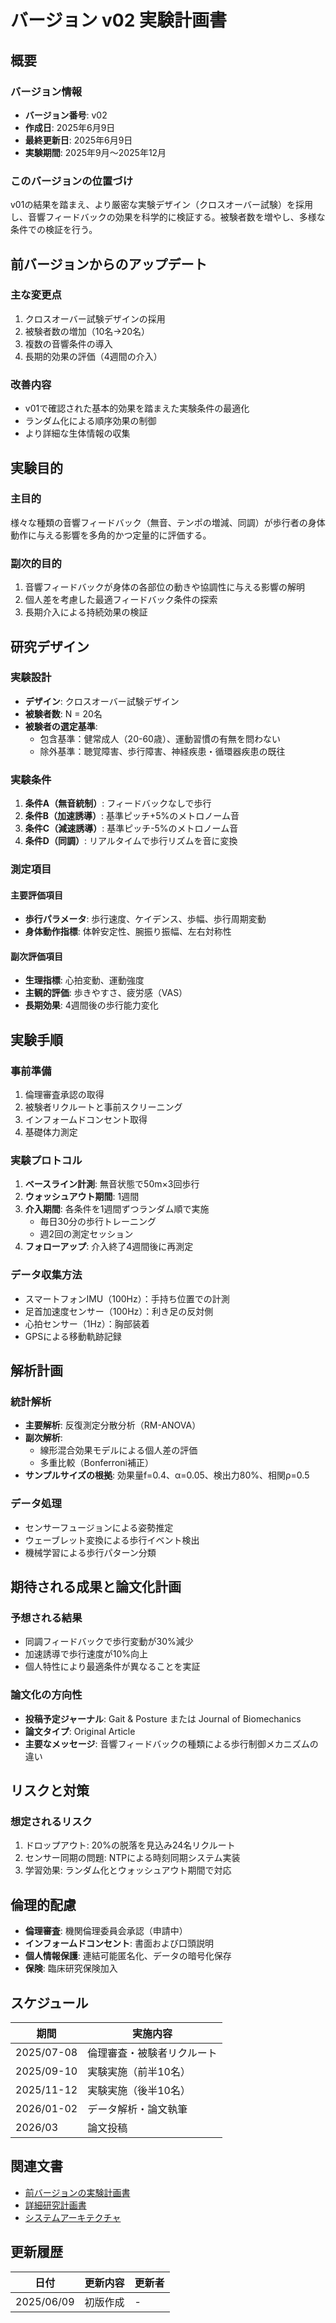 # バージョン v02 実験計画書

## 概要

### バージョン情報
- **バージョン番号**: v02
- **作成日**: 2025年6月9日
- **最終更新日**: 2025年6月9日
- **実験期間**: 2025年9月〜2025年12月

### このバージョンの位置づけ
v01の結果を踏まえ、より厳密な実験デザイン（クロスオーバー試験）を採用し、音響フィードバックの効果を科学的に検証する。被験者数を増やし、多様な条件での検証を行う。

## 前バージョンからのアップデート

### 主な変更点
1. クロスオーバー試験デザインの採用
2. 被験者数の増加（10名→20名）
3. 複数の音響条件の導入
4. 長期的効果の評価（4週間の介入）

### 改善内容
- v01で確認された基本的効果を踏まえた実験条件の最適化
- ランダム化による順序効果の制御
- より詳細な生体情報の収集

## 実験目的

### 主目的
様々な種類の音響フィードバック（無音、テンポの増減、同調）が歩行者の身体動作に与える影響を多角的かつ定量的に評価する。

### 副次的目的
1. 音響フィードバックが身体の各部位の動きや協調性に与える影響の解明
2. 個人差を考慮した最適フィードバック条件の探索
3. 長期介入による持続効果の検証

## 研究デザイン

### 実験設計
- **デザイン**: クロスオーバー試験デザイン
- **被験者数**: N = 20名
- **被験者の選定基準**:
  - 包含基準：健常成人（20-60歳）、運動習慣の有無を問わない
  - 除外基準：聴覚障害、歩行障害、神経疾患・循環器疾患の既往

### 実験条件
1. **条件A（無音統制）**: フィードバックなしで歩行
2. **条件B（加速誘導）**: 基準ピッチ+5%のメトロノーム音
3. **条件C（減速誘導）**: 基準ピッチ-5%のメトロノーム音
4. **条件D（同調）**: リアルタイムで歩行リズムを音に変換

### 測定項目
#### 主要評価項目
- **歩行パラメータ**: 歩行速度、ケイデンス、歩幅、歩行周期変動
- **身体動作指標**: 体幹安定性、腕振り振幅、左右対称性

#### 副次評価項目
- **生理指標**: 心拍変動、運動強度
- **主観的評価**: 歩きやすさ、疲労感（VAS）
- **長期効果**: 4週間後の歩行能力変化

## 実験手順

### 事前準備
1. 倫理審査承認の取得
2. 被験者リクルートと事前スクリーニング
3. インフォームドコンセント取得
4. 基礎体力測定

### 実験プロトコル
1. **ベースライン計測**: 無音状態で50m×3回歩行
2. **ウォッシュアウト期間**: 1週間
3. **介入期間**: 各条件を1週間ずつランダム順で実施
   - 毎日30分の歩行トレーニング
   - 週2回の測定セッション
4. **フォローアップ**: 介入終了4週間後に再測定

### データ収集方法
- スマートフォンIMU（100Hz）：手持ち位置での計測
- 足首加速度センサー（100Hz）：利き足の反対側
- 心拍センサー（1Hz）：胸部装着
- GPSによる移動軌跡記録

## 解析計画

### 統計解析
- **主要解析**: 反復測定分散分析（RM-ANOVA）
- **副次解析**: 
  - 線形混合効果モデルによる個人差の評価
  - 多重比較（Bonferroni補正）
- **サンプルサイズの根拠**: 効果量f=0.4、α=0.05、検出力80%、相関ρ=0.5

### データ処理
- センサーフュージョンによる姿勢推定
- ウェーブレット変換による歩行イベント検出
- 機械学習による歩行パターン分類

## 期待される成果と論文化計画

### 予想される結果
- 同調フィードバックで歩行変動が30%減少
- 加速誘導で歩行速度が10%向上
- 個人特性により最適条件が異なることを実証

### 論文化の方向性
- **投稿予定ジャーナル**: Gait & Posture または Journal of Biomechanics
- **論文タイプ**: Original Article
- **主要なメッセージ**: 音響フィードバックの種類による歩行制御メカニズムの違い

## リスクと対策

### 想定されるリスク
1. ドロップアウト: 20%の脱落を見込み24名リクルート
2. センサー同期の問題: NTPによる時刻同期システム実装
3. 学習効果: ランダム化とウォッシュアウト期間で対応

## 倫理的配慮

- **倫理審査**: 機関倫理委員会承認（申請中）
- **インフォームドコンセント**: 書面および口頭説明
- **個人情報保護**: 連結可能匿名化、データの暗号化保存
- **保険**: 臨床研究保険加入

## スケジュール

| 期間 | 実施内容 |
|------|----------|
| 2025/07-08 | 倫理審査・被験者リクルート |
| 2025/09-10 | 実験実施（前半10名） |
| 2025/11-12 | 実験実施（後半10名） |
| 2026/01-02 | データ解析・論文執筆 |
| 2026/03 | 論文投稿 |

## 関連文書

- [前バージョンの実験計画書](../v01/README.md)
- [詳細研究計画書](./研究計画書.md)
- [システムアーキテクチャ](../system_architecture.md)

## 更新履歴

| 日付 | 更新内容 | 更新者 |
|------|----------|--------|
| 2025/06/09 | 初版作成 | - |